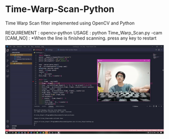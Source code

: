 # Time-Warp-Scan-Python
Time Warp Scan filter implemented using OpenCV and Python

REQUIREMENT : opencv-python
USAGE : python Time_Warp_Scan.py -cam [CAM_NO]
      : *When the line is finished scanning. press any key to restart

![](Example.gif)
